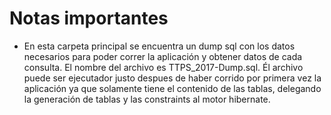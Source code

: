 Notas importantes
==================

+ En esta carpeta principal se encuentra un dump sql con los datos necesarios para poder correr la aplicación y obtener datos de cada consulta. El nombre del archivo es TTPS_2017-Dump.sql. Él archivo puede ser ejecutador justo despues de haber corrido por primera vez la aplicación ya que solamente tiene el contenido de las tablas, delegando la generación de tablas y las constraints al motor hibernate.